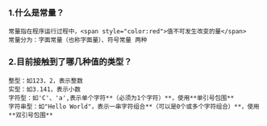 ### 1.什么是常量？
	常量指在程序运行过程中，<span style="color:red">值不可发生改变的量</span>
	常量分为：字面常量（也称字面量）、符号常量 两种
	
### 2.目前接触到了哪几种值的类型？
	整型：如123，2，表示整数
	实型：如3.141，表示小数
	字符型：如'C'、'a',表示单个字符**（必须为1个字符）**，使用**单引号包围**
	字符串型：如"Hello World"，表示一串字符组合**（可以是0个或多个字符组合）**，使用**双引号包围**
